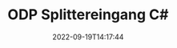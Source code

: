 ---
############################# Static ############################
layout: "auto-gen-merger"
date: 2022-09-19T14:17:44
draft: false
otherformats: ods odt one otp ott pdf pps ppsx ppt pptx rtf tex vdx vsdm vsdx vssm

############################# Head ############################
head_title: "Teilen Sie ODP in mehrere Dateien in C#"
head_description: "Teilen Sie eine einzelne ODP-Datei in mehrere Dateien basierend auf Seitenzahlen, Seitenintervallen, geraden oder ungeraden Seiten mithilfe der Documents Merger API auf."

############################# Header ############################
title: "ODP Splittereingang C#"
description: "Teilen Sie ODP mit ein paar Zeilen .NET-Code."
bg_image: "https://cms.admin.containerize.com/templates/aspose/App_Themes/V3/images/bg/header1.png"
bg_overlay: false
button:
    enable: true
    icon: "fas fa-arrow-down"
    label: "Download kostenlose Testversion"
    link: "https://downloads.groupdocs.com/merger/net"

############################# SubMenu ############################
submenu:
    enable: true

    left:
        img_alt: "GroupDocs.Merger for .NET"
        image: "https://cms.admin.containerize.com/templates/groupdocs/images/product-logos/90x90-noborder/groupdocs-merger-net.png"
        product: "GroupDocs.Merger"
        platform: ".NET"

    middle:
        button:

            # button loop
            - link: "https://apireference.groupdocs.com/merger/net"
              text: "API-Referenz"

            # button loop
            - link: "https://github.com/groupdocs-merger"
              text: "Codebeispiele"

            # button loop
            - link: "https://products.groupdocs.app/merger/family"
              text: "Live-Demos"

            # button loop
            - link: "https://purchase.groupdocs.com/pricing/merger/net"
              text: "Preisgestaltung"

    right:
        link_download: "https://downloads.groupdocs.com/merger"
        link_learn: "https://docs.groupdocs.com/merger/net"
        link_buy: "https://purchase.groupdocs.com"

############################# About ############################
about:
    enable: true
    title: "Über die GroupDocs.Merger for .NET-API"
    content: |
        Die Bibliothek [GroupDocs.Merger for .NET](/de/merger/net/) bietet eine einfache Lösung zum sicheren Zusammenführen und Aufteilen zwischen einer Vielzahl von Dokumentformaten, darunter PDF, Microsoft Office (Word, Excel, PowerPoint, OneNote), OpenDocument, HTML, Bilder und viele andere in .NET-Anwendungen. Durch Hinzufügen von nur wenigen Codezeilen können Sie mehrere Dokumentoperationen ausführen, z. B. Verschieben, Entfernen, Drehen, Austauschen, Extrahieren oder Ändern der Ausrichtung von Seiten innerhalb der Dokumente. Die API zum Zusammenführen von Dokumenten unterstützt auch die Vorschau von Dokumentseiten als Bild, um die Dokumentstruktur, die Formatierung und den Inhalt auf der Seite zu analysieren.
        
        GroupDocs.Merger API ist die richtige Wahl für Unternehmenslösungen, die Dateiaufteilungsfunktionen benötigen. Diese APIs werden auf allen wichtigen Betriebssystemen und Plattformen einschließlich .NET Framework, .NET Standard, .NET Core, Mono gut unterstützt.

############################# Steps ############################
steps:
    enable: true
    title_left: "Teilen Sie ODP Dateiseiten in .NET"
    content_left: |
        [GroupDocs.Merger for .NET](/de/merger/net/) macht es C#-Entwicklern einfach, eine einzelne ODP-Datei in mehrere resultierende Dateien aufzuteilen, indem sie a paar einfache Schritte.
        
        * Initialisieren Sie **SplitOptions** mit dem Pfadformat der Ausgabedateien.
        * Erstellen Sie eine neue Instanz von **Merger** und übergeben Sie den Pfad des Quelldokuments als Konstruktorparameter.
        * Rufen Sie **Split** auf und übergeben Sie das Objekt **SplitOptions**, um die resultierenden Dokumente zu speichern.

    title_right: "System Anforderungen"
    content_right: |
        GroupDocs.Merger for .NET-APIs werden auf allen wichtigen Plattformen und Betriebssystemen unterstützt. Bevor Sie den folgenden Code ausführen, stellen Sie bitte sicher, dass die folgenden Voraussetzungen auf Ihrem System installiert sind.

        * Betriebssysteme: Microsoft Windows, Linux, MacOS
        * Entwicklungsumgebungen: Visual Studio, Xamarin, MonoDevelop
        * Rahmen: .NET Framework, .NET Standard, .NET Core, Mono
        * Laden Sie die neueste Version von GroupDocs.Merger for .NET von [NuGet](https://www.nuget.org/packages/groupdocs.merger) herunter
         
    code: |
     {{% merger/additional-styles %}}
     {{< merger/code-merger title="So teilen Sie ODP-Dateien mit C#-Beispielcode">}}

        ```csharp    
        // Teilen Sie die ODP-Datei mithilfe der GroupDocs.Merger-API
        string filePath = "input.odp";
        string filePathOut = "output.odp";

        // Initialisiert die SplitOptions-Klasse mit dem Pfadformat der Ausgabedateien
        SplitOptions splitOptions = new SplitOptions(filePathOut, new int[] { 3, 6, 8 });

        // Merger mit Eingabedokument ODP instanziieren
        using (Merger merger = new Merger(filePath))
          {
            // Rufen Sie die Split-Methode auf und übergeben Sie das SplitOptions-Objekt, um die resultierenden Dokumente zu speichern
            merger.Split(splitOptions);
          }
        ```
     {{< /merger/code-merger >}}

############################# Demos ############################
demos:
    enable: true
    title: "Live-Demos - ODP-Datei online teilen"
    content: |
       Teilen Sie die Datei ODP jetzt, indem Sie die Website [GroupDocs.Merger Live Demos](https://products.groupdocs.app/splitter/odp) besuchen.
       Die Live-Demo hat die folgenden Vorteile.
        
############################# About Formats ############################
about_formats:
    enable: true

############################# More Formats ############################
more_formats:
    enable: true
    title: "Datei anderer Formate aufteilen"
    content: |
        .NET dokumentiert Merger & Split API für Dateiformate und Bilder. Teilen Sie einige der gängigen Dateiformate wie unten angegeben.

############################# Back to top ###############################
back_to_top:
    enable: true
---